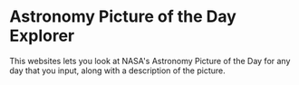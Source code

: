 # Astronomy Picture of the Day Explorer

This websites lets you look at NASA's Astronomy Picture of the Day for any day that you input, along with a description of the picture.
